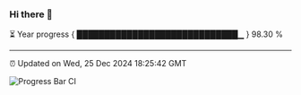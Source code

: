 ### Hi there 👋

⏳ Year progress { █████████████████████████████▁ } 98.30 %

---

⏰ Updated on Wed, 25 Dec 2024 18:25:42 GMT

![Progress Bar CI](https://github.com/liununu/liununu/workflows/Progress%20Bar%20CI/badge.svg)
